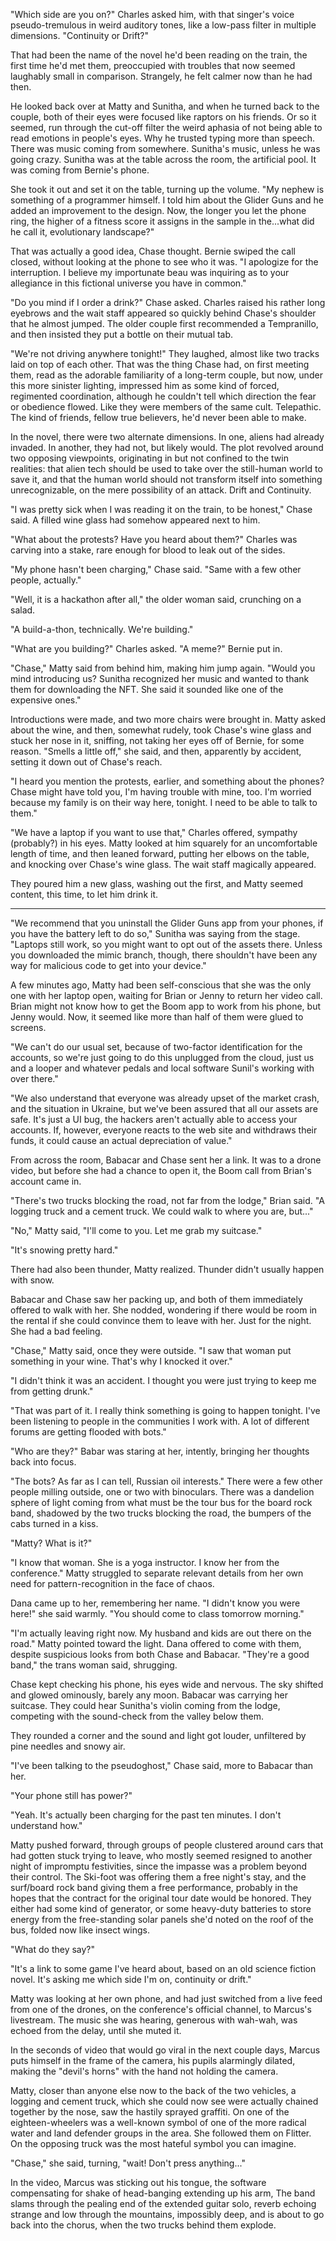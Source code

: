 "Which side are you on?" Charles asked him, with that singer's voice pseudo-tremulous in weird auditory tones, like a low-pass filter in multiple dimensions. "Continuity or Drift?"

That had been the name of the novel he'd been reading on the train, the first time he'd met them, preoccupied with troubles that now seemed laughably small in comparison. Strangely, he felt calmer now than he had then.

He looked back over at Matty and Sunitha, and when he turned back to the couple, both of their eyes were focused like raptors on his friends. Or so it seemed, run through the cut-off filter the weird aphasia of not being able to read emotions in people's eyes. Why he trusted typing more than speech. There was music coming from somewhere. Sunitha's music, unless he was going crazy. Sunitha was at the table across the room, the artificial pool. It was coming from Bernie's phone.

She took it out and set it on the table, turning up the volume. "My nephew is something of a programmer himself. I told him about the Glider Guns and he added an improvement to the design. Now, the longer you let the phone ring, the higher of a fitness score it assigns in the sample in the...what did he call it, evolutionary landscape?"

That was actually a good idea, Chase thought. Bernie swiped the call closed, without looking at the phone to see who it was. "I apologize for the interruption. I believe my importunate beau was inquiring as to your allegiance in this fictional universe you have in common."

"Do you mind if I order a drink?" Chase asked. Charles raised his rather long eyebrows and the wait staff appeared so quickly behind Chase's shoulder that he almost jumped. The older couple first recommended a Tempranillo, and then insisted they put a bottle on their mutual tab.

"We're not driving anywhere tonight!" They laughed, almost like two tracks laid on top of each other. That was the thing Chase had, on first meeting them, read as the adorable familiarity of a long-term couple, but now, under this more sinister lighting, impressed him as some kind of forced, regimented coordination, although he couldn't tell which direction the fear or obedience flowed. Like they were members of the same cult. Telepathic. The kind of friends, fellow true believers, he'd never been able to make.

In the novel, there were two alternate dimensions. In one, aliens had already invaded. In another, they had not, but likely would. The plot revolved around two opposing viewpoints, originating in but not confined to the twin realities: that alien tech should be used to take over the still-human world to save it, and that the human world should not transform itself into something unrecognizable, on the mere possibility of an attack. Drift and Continuity.

"I was pretty sick when I was reading it on the train, to be honest," Chase said. A filled wine glass had somehow appeared next to him.

"What about the protests? Have you heard about them?" Charles was carving into a stake, rare enough for blood to leak out of the sides.

"My phone hasn't been charging," Chase said. "Same with a few other people, actually."

"Well, it is a hackathon after all," the older woman said, crunching on a salad.

"A build-a-thon, technically. We're building."

"What are you building?" Charles asked. "A meme?" Bernie put in.

"Chase," Matty said from behind him, making him jump again. "Would you mind introducing us? Sunitha recognized her music and wanted to thank them for downloading the NFT. She said it sounded like one of the expensive ones."

Introductions were made, and two more chairs were brought in. Matty asked about the wine, and then, somewhat rudely, took Chase's wine glass and stuck her nose in it, sniffing, not taking her eyes off of Bernie, for some reason. "Smells a little off," she said, and then, apparently by accident, setting it down out of Chase's reach.

"I heard you mention the protests, earlier, and something about the phones? Chase might have told you, I'm having trouble with mine, too. I'm worried because my family is on their way here, tonight. I need to be able to talk to them."

"We have a laptop if you want to use that," Charles offered, sympathy (probably?) in his eyes. Matty looked at him squarely for an uncomfortable length of time, and then leaned forward, putting her elbows on the table, and knocking over Chase's wine glass. The wait staff magically appeared.

They poured him a new glass, washing out the first, and Matty seemed content, this time, to let him drink it.

___

"We recommend that you uninstall the Glider Guns app from your phones, if you have the battery left to do so," Sunitha was saying from the stage. "Laptops still work, so you might want to opt out of the assets there. Unless you downloaded the mimic branch, though, there shouldn't have been any way for malicious code to get into your device."

A few minutes ago, Matty had been self-conscious that she was the only one with her laptop open, waiting for Brian or Jenny to return her video call. Brian might not know how to get the Boom app to work from his phone, but Jenny would. Now, it seemed like more than half of them were glued to screens.

"We can't do our usual set, because of two-factor identification for the accounts, so we're just going to do this unplugged from the cloud, just us and a looper and whatever pedals and local software Sunil's working with over there."

"We also understand that everyone was already upset of the market crash, and the situation in Ukraine, but we've been assured that all our assets are safe. It's just a UI bug, the hackers aren't actually able to access your accounts. If, however, everyone reacts to the web site and withdraws their funds, it could cause an actual depreciation of value."

From across the room, Babacar and Chase sent her a link. It was to a drone video, but before she had a chance to open it, the Boom call from Brian's account came in.

"There's two trucks blocking the road, not far from the lodge," Brian said. "A logging truck and a cement truck. We could walk to where you are, but..."

"No," Matty said, "I'll come to you. Let me grab my suitcase."

"It's snowing pretty hard."

There had also been thunder, Matty realized. Thunder didn't usually happen with snow.

Babacar and Chase saw her packing up, and both of them immediately offered to walk with her. She nodded, wondering if there would be room in the rental if she could convince them to leave with her. Just for the night. She had a bad feeling.

"Chase," Matty said, once they were outside. "I saw that woman put something in your wine. That's why I knocked it over."

"I didn't think it was an accident. I thought you were just trying to keep me from getting drunk."

"That was part of it. I really think something is going to happen tonight. I've been listening to people in the communities I work with. A lot of different forums are getting flooded with bots."

"Who are they?" Babar was staring at her, intently, bringing her thoughts back into focus.

"The bots? As far as I can tell, Russian oil interests." There were a few other people milling outside, one or two with binoculars. There was a dandelion sphere of light coming from what must be the tour bus for the board rock band, shadowed by the two trucks blocking the road, the bumpers of the cabs turned in a kiss.

"Matty? What is it?"

"I know that woman. She is a yoga instructor. I know her from the conference." Matty struggled to separate relevant details from her own need for pattern-recognition in the face of chaos.

Dana came up to her, remembering her name. "I didn't know you were here!" she said warmly. "You should come to class tomorrow morning."

"I'm actually leaving right now. My husband and kids are out there on the road." Matty pointed toward the light. Dana offered to come with them, despite suspicious looks from both Chase and Babacar. "They're a good band," the trans woman said, shrugging.

Chase kept checking his phone, his eyes wide and nervous. The sky shifted and glowed ominously, barely any moon. Babacar was carrying her suitcase. They could hear Sunitha's violin coming from the lodge, competing with the sound-check from the valley below them.

They rounded a corner and the sound and light got louder, unfiltered by pine needles and snowy air.

"I've been talking to the pseudoghost," Chase said, more to Babacar than her.

"Your phone still has power?"

"Yeah. It's actually been charging for the past ten minutes. I don't understand how."

Matty pushed forward, through groups of people clustered around cars that had gotten stuck trying to leave, who mostly seemed resigned to another night of impromptu festivities, since the impasse was a problem beyond their control. The Ski-foot was offering them a free night's stay, and the surf/board rock band giving them a free performance, probably in the hopes that the contract for the original tour date would be honored. They either had some kind of generator, or some heavy-duty batteries to store energy from the free-standing solar panels she'd noted on the roof of the bus, folded now like insect wings.

"What do they say?"

"It's a link to some game I've heard about, based on an old science fiction novel. It's asking me which side I'm on, continuity or drift."

Matty was looking at her own phone, and had just switched from a live feed from one of the drones, on the conference's official channel, to Marcus's livestream. The music she was hearing, generous with wah-wah, was echoed from the delay, until she muted it.

In the seconds of video that would go viral in the next couple days, Marcus puts himself in the frame of the camera, his pupils alarmingly dilated, making the "devil's horns" with the hand not holding the camera.

Matty, closer than anyone else now to the back of the two vehicles, a logging and cement truck, which she could now see were actually chained together by the nose, saw the hastily sprayed graffiti. On one of the eighteen-wheelers was a well-known symbol of one of the more radical water and land defender groups in the area. She followed them on Flitter. On the opposing truck was the most hateful symbol you can imagine.

"Chase," she said, turning, "wait! Don't press anything..."

In the video, Marcus was sticking out his tongue, the software compensating for shake of head-banging extending up his arm, The band slams through the pealing end of the extended guitar solo, reverb echoing strange and low through the mountains, impossibly deep, and is about to go back into the chorus, when the two trucks behind them explode.
